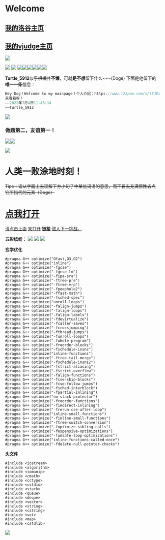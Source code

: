 # Welcome



## [我的洛谷主页](luogu.com.cn/user/591560)

## [我的vjudge主页](https://vjudge.net/user/Turtle_5912)





![](https://media.giphy.com/media/bfUhFIsqUsrMF2HDuu/giphy.gif)



![](https://i.loli.net/2018/10/29/5bd644bb4f0ba.gif)                    ![](https://i.loli.net/2018/10/29/5bd644bb4f0ba.gif)
![](https://i.loli.net/2018/10/29/5bd644bb4f0ba.gif)![](https://i.loli.net/2018/10/29/5bd644bb4f0ba.gif)![](https://i.loli.net/2018/10/29/5bd644bb4f0ba.gif)![](https://i.loli.net/2018/10/29/5bd644bb4f0ba.gif)![](https://i.loli.net/2018/10/29/5bd644bb4f0ba.gif)![](https://i.loli.net/2018/10/29/5bd644bb4f0ba.gif)

**Turtle_5912**似乎~~很懒~~并**不懒**，可就**是不想**留下什么~~~(Doge)
下面是他留下的**唯一一条**信息：

```cpp
Hey Dog！Welcome to my mainpage！个人介绍：https://www.123pan.com/s/tTJDVv-kHOcv
来看看呀！
——2022年7月4日11:45:14
——Turtle_5912
```

![](https://media.giphy.com/media/g3Rj7h8b6JwvFZICAO/giphy.gif)

### 做题第二，友谊第一！
![](https://s1.ax1x.com/2018/08/30/PjSOnH.gif)![](https://s2.ax1x.com/2019/08/11/evQTpt.gif)

![](https://cdn.luogu.com.cn/upload/pic/15139.png)

# 人类一败涂地时刻！
~~Tips：请从字面上去理解下方小句子中某些词语的意思，而不要去充满惯性去点它所指代的元素（Doge）~~
# [点我打开](https://www.ni_bei_pian_le.sb)
[请点击](https://www.ni_bei_pian_le.sb/hahah)[上面](https://www.userinyerface.com)
[来打开](https://www.ni_bei_pian_le.sb/hahah)
[**链接**](https://www.ni_bei_pian_le.sb/hahah) [进入下一挑战。](https://www.ni_bei_pian_le.sb/hahah)

**五彩缤纷：**
![](https://cdn.luogu.com.cn/upload/image_hosting/ztuudqdn.png)
![](https://cdn.luogu.com.cn/upload/image_hosting/91rx1pw7.png)
![](https://s1.ax1x.com/2020/04/23/JwbAOA.gif)

**玄学优化**
```
#pragma G++ optimize("Ofast,O3,O2")
#pragma G++ optimize("inline")
#pragma G++ optimize("-fgcse")
#pragma G++ optimize("-fgcse-lm")
#pragma G++ optimize("-fipa-sra")
#pragma G++ optimize("-ftree-pre")
#pragma G++ optimize("-ftree-vrp")
#pragma G++ optimize("-fpeephole2")
#pragma G++ optimize("-ffast-math")
#pragma G++ optimize("-fsched-spec")
#pragma G++ optimize("unroll-loops")
#pragma G++ optimize("-falign-jumps")
#pragma G++ optimize("-falign-loops")
#pragma G++ optimize("-falign-labels")
#pragma G++ optimize("-fdevirtualize")
#pragma G++ optimize("-fcaller-saves")
#pragma G++ optimize("-fcrossjumping")
#pragma G++ optimize("-fthread-jumps")
#pragma G++ optimize("-funroll-loops")
#pragma G++ optimize("-fwhole-program")
#pragma G++ optimize("-freorder-blocks")
#pragma G++ optimize("-fschedule-insns")
#pragma G++ optimize("inline-functions")
#pragma G++ optimize("-ftree-tail-merge")
#pragma G++ optimize("-fschedule-insns2")
#pragma G++ optimize("-fstrict-aliasing")
#pragma G++ optimize("-fstrict-overflow")
#pragma G++ optimize("-falign-functions")
#pragma G++ optimize("-fcse-skip-blocks")
#pragma G++ optimize("-fcse-follow-jumps")
#pragma G++ optimize("-fsched-interblock")
#pragma G++ optimize("-fpartial-inlining")
#pragma G++ optimize("no-stack-protector")
#pragma G++ optimize("-freorder-functions")
#pragma G++ optimize("-findirect-inlining")
#pragma G++ optimize("-frerun-cse-after-loop")
#pragma G++ optimize("inline-small-functions")
#pragma G++ optimize("-finline-small-functions")
#pragma G++ optimize("-ftree-switch-conversion")
#pragma G++ optimize("-foptimize-sibling-calls")
#pragma G++ optimize("-fexpensive-optimizations")
#pragma G++ optimize("-funsafe-loop-optimizations")
#pragma G++ optimize("inline-functions-called-once")
#pragma G++ optimize("-fdelete-null-pointer-checks")
```

**头文件**
```
#include <iostream>
#include <algorithm>
#include <iomanip>
#include <cmath>
#include <cctype>
#include <cstdio>
#include <stack>
#include <queue>
#include <deque>
#include <vector>
#include <string>
#include <cstring>
#include <set>
#include <map>
#include <cstdlib>
```
![](https://s1.ax1x.com/2018/04/03/CpivNj.gif)
